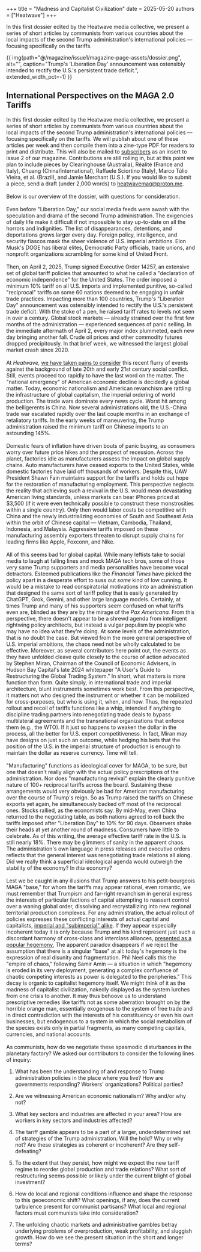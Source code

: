 +++
title = "Madness and Capitalist Civilization"
date = 2025-05-20
authors = ["Heatwave"]
+++

In this first dossier edited by the Heatwave media collective, we
present a series of short articles by communists from various countries
about the local impacts of the second Trump administration's
international policies &mdash; focusing specifically on the tariffs.

<!-- more -->
{{ img(path="@/magazine/issue1/magazine-page-assets/dossier.png", 
alt="", caption="Trump's 'Liberation Day' announcement was ostensibly intended to rectify the U.S.'s persistent trade deficit.", extended_width_pct=-1) }}


## **International Perspectives on the MAGA 2.0 Tariffs**

In this first dossier edited by the Heatwave media collective, we
present a series of short articles by communists from various countries
about the local impacts of the second Trump administration's
international policies &mdash; focusing specifically on the tariffs. We will
publish about one of these articles per week and then compile them into
a zine-type PDF for readers to print and distribute. This will also be
mailed to [subscribers](https://www.patreon.com/c/HeatwaveMag) as an
insert to issue 2 of our magazine. Contributions are still rolling in,
but at this point we plan to include pieces by Clearinghouse
(Australia), Réalité (France and Italy), Chuang (China/international),
Raffaele Sciortino (Italy), Marco Túlio Vieira, et al. (Brazil), and
Jamie Merchant (U.S.). If you would like to submit a piece, send a draft
(under 2,000 words) to [heatwavemag@proton.me](mailto:heatwavemag@proton.me).
<br />
<br />
Below is our overview of the dossier, with questions for consideration.
<br />
<br />
Even before "Liberation Day," our social media feeds were awash with the
speculation and drama of the second Trump administration. The exigencies
of daily life make it difficult if not impossible to stay up-to-date on
all the horrors and indignities. The list of disappearances, detentions,
and deportations grows larger every day. Foreign policy, intelligence,
and security fiascos mask the sheer violence of U.S. imperial ambitions.
Elon Musk's DOGE has liberal elites, Democratic Party officials, trade
unions, and nonprofit organizations scrambling for some kind of United
Front.
<br />
<br />
Then, on April 2, 2025, Trump signed Executive Order 14257, an extensive
set of global tariff policies that amounted to what he called a
"declaration of economic independence" for the United States. The order
imposed a minimum 10% tariff on all U.S. imports and implemented
punitive, so-called "reciprocal" tariffs on some 60 nations deemed to be
engaging in unfair trade practices. Impacting more than 100 countries,
Trump\'s \"Liberation Day\" announcement was ostensibly intended to
rectify the U.S.'s persistent trade deficit. With the stoke of a pen, he
raised tariff rates to levels not seen in over a century. Global stock
markets &mdash; already strained over the first few months of the
administration &mdash; experienced sequences of panic selling. In the
immediate aftermath of April 2, every major index plummeted, each new
day bringing another fall. Crude oil prices and other commodity futures
dropped precipitously. In that brief week, we witnessed the largest
global market crash since 2020.
<br />
<br />
At *Heatwave,* [we have taken pains to
consider](https://heatwavemag.info/magazine/issue1/preprint-editorial-031125/)
this recent flurry of events against the background of late 20th and
early 21st century social conflict. Still, events proceed too rapidly to
have the last word on the matter. The "national emergency" of American
economic decline is decidedly a global matter. Today, economic
nationalism and American revanchism are rattling the infrastructure of
global capitalism, the imperial ordering of world production. The trade
wars dominate every news cycle. Worst hit among the belligerents is
China. Now several administrations old, the U.S.-China trade war
escalated rapidly over the last couple months in an exchange of
retaliatory tariffs. In the early weeks of maneuvering, the Trump
administration raised the minimum tariff on Chinese imports to an
astounding 145%.
<br />
<br />
Domestic fears of inflation have driven bouts of panic buying, as
consumers worry over future price hikes and the prospect of recession.
Across the planet, factories idle as manufacturers assess the impact on
global supply chains. Auto manufacturers have ceased exports to the
United States, while domestic factories have laid off thousands of
workers. Despite this, UAW President Shawn Fain maintains support for
the tariffs and holds out hope for the restoration of manufacturing
employment. This perspective neglects the reality that achieving such a
revival in the U.S. would mean devastating American living standards,
unless markets can bear iPhones priced at \$3,500 (if it were even
technically possible to construct these monstrosities within a single
country). Only then would labor costs be competitive with China and the
newly industrializing economies of South and Southeast Asia within the
orbit of Chinese capital &mdash; Vietnam, Cambodia, Thailand, Indonesia, and
Malaysia. Aggressive tariffs imposed on these manufacturing assembly
exporters threaten to disrupt supply chains for leading firms like
Apple, Foxconn, and Nike.
<br />
<br />
All of this seems bad for global capital. While many leftists take to
social media to laugh at falling lines and mock MAGA tech bros, some of
those very same Trump supporters and media personalities have become
vocal detractors. Esteemed publications like the *Financial Times*
have picked the policy apart in a desperate effort to suss out *some*
kind of low cunning. It would be a mistake to read conspiratorial
motivations into an administration that designed the same sort of tariff
policy that is easily generated by ChatGPT, Grok, Gemini, and other
large language models. Certainly, at times Trump and many of his
supporters seem confused on what tariffs even are, blinded as they are
by the mirage of the *Pax Americana.* From this perspective, there
doesn't appear to be a shrewd agenda from intelligent rightwing policy
architects, but instead a vulgar populism by people who may have no idea
what they're doing. At some levels of the administration, that is no
doubt the case. But viewed from the more general perspective of U.S.
imperial ambitions, the chaos need not be wholly calculated to be
effective. Moreover, as several contributors here point out, the events
as they have unfolded cleave quite closely to the course of action
advocated by Stephen Miran, Chairman of the Council of Economic
Advisers, in Hudson Bay Capital's late 2024 whitepaper "A User's Guide
to Restructuring the Global Trading System." In short, what matters is
more function than form. Quite simply, in international trade and
imperial architecture, blunt instruments sometimes work best. From this
perspective, it matters not who designed the instrument or whether it
can be mobilized for cross-purposes, but who is using it, when, and how.
Thus, the repeated rollout and recoil of tariffs functions like a whip,
intended if anything to discipline trading partners into renegotiating
trade deals to bypass multilateral agreements and the transnational
organizations that enforce them (e.g., the WTO). If it just so happens
to weaken the dollar in the process, all the better for U.S. export
competitiveness. In fact, Miran may have designs on just such an
outcome, while hedging his bets that the position of the U.S. in the
imperial structure of production is enough to maintain the dollar as
reserve currency. Time will tell.
<br />
<br />
"Manufacturing" functions as ideological cover for MAGA, to be sure, but
one that doesn\'t really align with the actual policy prescriptions of
the administration. Nor does "manufacturing revival" explain the clearly
punitive nature of 100+ reciprocal tariffs across the board. Sustaining
these arrangements would very obviously be bad for American
manufacturing over the course of Trump's reign. So as Trump raised the
tariffs on Chinese exports yet again, he simultaneously backed off most
of the reciprocal ones. Stocks rallied, as the economists say. By
mid-May, even China returned to the negotiating table, as both nations
agreed to roll back the tariffs imposed after "Liberation Day" to 10%
for 90 days. Observers shake their heads at yet another round of
madness. Consumers have little to celebrate. As of this writing, the
average effective tariff rate in the U.S. is still nearly 18%. There may
be glimmers of sanity in the apparent chaos. The administration's own
language in press releases and executive orders reflects that the
general interest was renegotiating trade relations all along. Did we
really think a superficial ideological agenda would outweigh the
stability of the economy? In *this* economy?
<br />
<br />
Lest we be caught in any illusions that Trump answers to his
petit-bourgeois MAGA "base," for whom the tariffs may appear rational,
even romantic, we must remember that Trumpism and far-right revanchism
in general express the interests of particular factions of capital
attempting to reassert control over a waning global order, dissolving
and recrystallizing into new regional territorial production complexes.
For any administration, the actual rollout of policies expresses these
conflicting interests of actual capital and capitalists, [imperial and
"subimperial" alike](https://spectrejournal.com/a-tale-of-two-ports/). If
they appear especially incoherent today it is only because Trump and his
kind represent just such a discordant harmony of cross-class and
interclass alliances, [presented as a popular
hegemony.](https://endnotes.org.uk/posts/endnotes-onward-barbarians)
The apparent paradox disappears if we reject the assumption that there
is a singular "base" at all: today\'s hegemony is the expression of real
disunity and fragmentation. Phil Neel calls this the "empire of chaos,"
following Samir Amin &mdash; a situation in which "hegemony is eroded in its
very deployment, generating a complex confluence of chaotic competing
interests as power is delegated to the peripheries." This decay is
organic to capitalist hegemony itself. We might think of it as the
madness of capitalist civilization, nakedly displayed as the system
lurches from one crisis to another. It may thus behoove us to understand
prescriptive remedies like tariffs not as some aberration brought on by
the horrible orange man, essentially exogenous to the system of free
trade and in direct contradiction with the interests of his constituency
or even his own businesses, but endogenous to a system in which the
social metabolism of the species exists only in partial fragments, as
many competing capitals, currencies, and national accounts.
<br />
<br />
As communists, how do we negotiate these spasmodic disturbances in the
planetary factory? We asked our contributors to consider the following
lines of inquiry:

1.  What has been the understanding of and response to Trump
    administration policies in the place where you live? How are
    governments responding? Workers' organizations? Political parties?

2.  Are we witnessing American economic nationalism? Why and/or why not?

3.  What key sectors and industries are affected in your area? How are
    workers in key sectors and industries affected?

4.  The tariff gamble appears to be a part of a larger, underdetermined
    set of strategies of the Trump administration. Will the hold? Why or
    why not? Are these strategies as coherent or incoherent? Are they
    self-defeating?

5.  To the extent that they persist, how might we expect the new tariff
    regime to reorder global production and trade relations? What sort
    of restructuring seems possible or likely under the current blight
    of global investment?

6.  How do local and regional conditions influence and shape the
    response to this geoeconomic shift? What openings, if any, does the
    current turbulence present for communist partisans? What local and
    regional factors must communists take into consideration?

7.  The unfolding chaotic markets and administrative gambles betray
    underlying problems of overproduction, weak profitability, and
    sluggish growth. How do we see the present situation in the short
    and longer terms?
